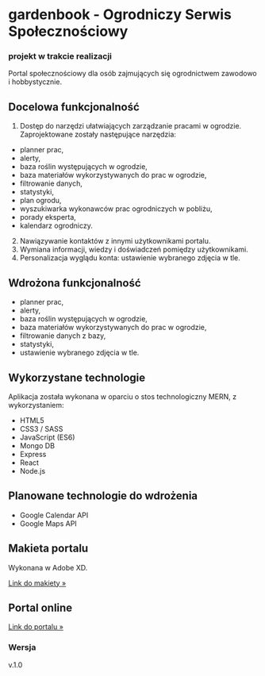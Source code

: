 # gardenbook - Ogrodniczy Serwis Społecznościowy

### projekt w trakcie realizacji

Portal społecznościowy dla osób zajmujących się ogrodnictwem zawodowo i hobbystycznie.

## Docelowa funkcjonalność

1. Dostęp do narzędzi ułatwiających zarządzanie pracami w ogrodzie. Zaprojektowane zostały następujące narzędzia:

- planner prac,
- alerty,
- baza roślin występujących w ogrodzie,
- baza materiałów wykorzystywanych do prac w ogrodzie,
- filtrowanie danych,
- statystyki,
- plan ogrodu,
- wyszukiwarka wykonawców prac ogrodniczych w pobliżu,
- porady eksperta,
- kalendarz ogrodniczy.

2. Nawiązywanie kontaktów z innymi użytkownikami portalu.
3. Wymiana informacji, wiedzy i doświadczeń pomiędzy użytkownikami.
4. Personalizacja wyglądu konta: ustawienie wybranego zdjęcia w tle.

## Wdrożona funkcjonalność

- planner prac,
- alerty,
- baza roślin występujących w ogrodzie,
- baza materiałów wykorzystywanych do prac w ogrodzie,
- filtrowanie danych z bazy,
- statystyki,
- ustawienie wybranego zdjęcia w tle.

## Wykorzystane technologie

Aplikacja została wykonana w oparciu o stos technologiczny MERN, z wykorzystaniem:

- HTML5
- CSS3 / SASS
- JavaScript (ES6)
- Mongo DB
- Express
- React
- Node.js

## Planowane technologie do wdrożenia

- Google Calendar API
- Google Maps API

## Makieta portalu

Wykonana w Adobe XD.

[Link do makiety &raquo;](https://xd.adobe.com/view/8eecd93f-2703-4156-4740-d66cea4ff204-f8dd/?fullscreen&hints=off)

## Portal online

[Link do portalu &raquo;](https://gardenbook2.herokuapp.com/)

### Wersja

v.1.0
